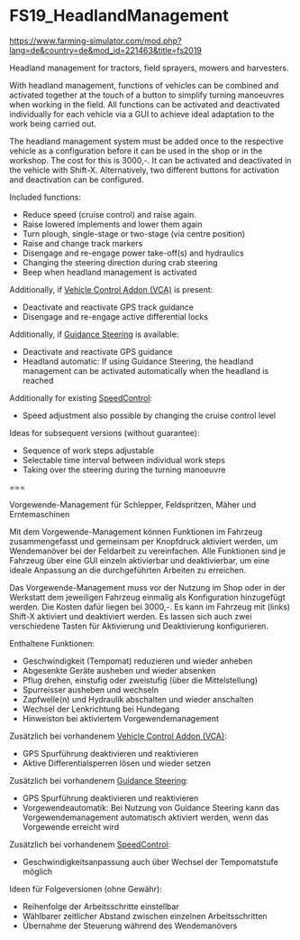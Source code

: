 # FS19_HeadlandManagement
https://www.farming-simulator.com/mod.php?lang=de&country=de&mod_id=221463&title=fs2019

Headland management for tractors, field sprayers, mowers and harvesters.

With headland management, functions of vehicles can be combined and activated together at the touch of a button to simplify turning manoeuvres when working in the field. All functions can be activated and deactivated individually for each vehicle via a GUI to achieve ideal adaptation to the work being carried out.

The headland management system must be added once to the respective vehicle as a configuration before it can be used in the shop or in the workshop. The cost for this is 3000,-.
It can be activated and deactivated in the vehicle with Shift-X. Alternatively, two different buttons for activation and deactivation can be configured.

Included functions:
- Reduce speed (cruise control) and raise again.
- Raise lowered implements and lower them again
- Turn plough, single-stage or two-stage (via centre position)
- Raise and change track markers
- Disengage and re-engage power take-off(s) and hydraulics
- Changing the steering direction during crab steering
- Beep when headland management is activated

Additionally, if <a href="https://www.farming-simulator.com/mod.php?lang=de&country=de&mod_id=159429&title=fs2019">Vehicle Control Addon (VCA)</a> is present:
- Deactivate and reactivate GPS track guidance
- Disengage and re-engage active differential locks

Additionally, if <a href="https://www.farming-simulator.com/mod.php?lang=de&country=de&mod_id=140328&title=fs2019">Guidance Steering</a> is available: 
- Deactivate and reactivate GPS guidance
- Headland automatic: If using Guidance Steering, the headland management can be activated automatically when the headland is reached

Additionally for existing <a href="https://www.farming-simulator.com/mod.php?lang=de&country=de&mod_id=125190&title=fs2019">SpeedControl</a>:
- Speed adjustment also possible by changing the cruise control level

Ideas for subsequent versions (without guarantee):
- Sequence of work steps adjustable
- Selectable time interval between individual work steps
- Taking over the steering during the turning manoeuvre

===

Vorgewende-Management für Schlepper, Feldspritzen, Mäher und Erntemaschinen

Mit dem Vorgewende-Management können Funktionen im Fahrzeug zusammengefasst und gemeinsam per Knopfdruck aktiviert werden, um Wendemanöver bei der Feldarbeit zu vereinfachen. Alle Funktionen sind je Fahrzeug über eine GUI einzeln aktivierbar und deaktivierbar, um eine ideale Anpassung an die durchgeführten Arbeiten zu erreichen.

Das Vorgewende-Management muss vor der Nutzung im Shop oder in der Werkstatt dem jeweiligen Fahrzeug einmalig als Konfiguration hinzugefügt werden. Die Kosten dafür liegen bei 3000,-. Es kann im Fahrzeug mit (links) Shift-X aktiviert und deaktiviert werden. Es lassen sich auch zwei verschiedene Tasten für Aktivierung und Deaktivierung konfigurieren.

Enthaltene Funktionen:
- Geschwindigkeit (Tempomat) reduzieren und wieder anheben
- Abgesenkte Geräte ausheben und wieder absenken
- Pflug drehen, einstufig oder zweistufig (über die Mittelstellung)
- Spurreisser ausheben und wechseln
- Zapfwelle(n) und Hydraulik abschalten und wieder anschalten
- Wechsel der Lenkrichtung bei Hundegang
- Hinweiston bei aktiviertem Vorgewendemanagement

Zusätzlich bei vorhandenem <a href="https://www.farming-simulator.com/mod.php?lang=de&country=de&mod_id=159429&title=fs2019">Vehicle Control Addon (VCA)</a>:
- GPS Spurführung deaktivieren und reaktivieren
- Aktive Differentialsperren lösen und wieder setzen

Zusätzlich bei vorhandenem <a href="https://www.farming-simulator.com/mod.php?lang=de&country=de&mod_id=140328&title=fs2019">Guidance Steering</a>:
- GPS Spurführung deaktivieren und reaktivieren
- Vorgewendeautomatik: Bei Nutzung von Guidance Steering kann das Vorgewendemanagement automatisch aktiviert werden, wenn das Vorgewende erreicht wird

Zusätzlich bei vorhandenem <a href="https://www.farming-simulator.com/mod.php?lang=de&country=de&mod_id=125190&title=fs2019">SpeedControl</a>:
- Geschwindigkeitsanpassung auch über Wechsel der Tempomatstufe möglich

Ideen für Folgeversionen (ohne Gewähr):
- Reihenfolge der Arbeitsschritte einstellbar
- Wählbarer zeitlicher Abstand zwischen einzelnen Arbeitsschritten
- Übernahme der Steuerung während des Wendemanövers


